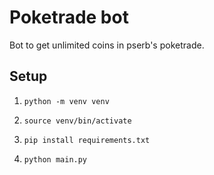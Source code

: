 # Poketrade bot

Bot to get unlimited coins in pserb's poketrade.

## Setup

1) ``python -m venv venv``

2) ``source venv/bin/activate``

3) ``pip install requirements.txt``

4) ``python main.py``